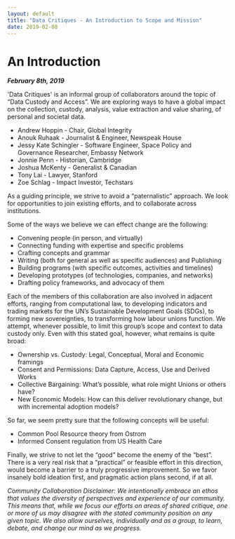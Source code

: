```yaml
---
layout: default
title: "Data Critiques - An Introduction to Scope and Mission"
date: 2019-02-08
---
```


# An Introduction
*__February 8th, 2019__*

'Data Critiques' is an informal group of collaborators around the topic of “Data Custody and Access”. We are exploring ways to have a global impact on the collection, custody, analysis, value extraction and value sharing, of personal and societal data.

* Andrew Hoppin - Chair, Global Integrity
* Anouk Ruhaak - Journalist & Engineer, Newspeak House
* Jessy Kate Schingler - Software Engineer, Space Policy and Governance Researcher, Embassy Network
* Jonnie Penn - Historian, Cambridge
* Joshua McKenty - Generalist & Canadian
* Tony Lai - Lawyer, Stanford
* Zoe Schlag - Impact Investor, Techstars


As a guiding principle, we strive to avoid a “paternalistic” approach. We look for opportunities to join existing efforts, and to collaborate across institutions. 


Some of the ways we believe we can effect change are the following:
* Convening people (in person, and virtually)
* Connecting funding with expertise and specific problems
* Crafting concepts and grammar
* Writing (both for general as well as specific audiences) and Publishing
* Building programs (with specific outcomes, activities and timelines)
* Developing prototypes (of technologies, companies, and networks)
* Drafting policy frameworks, and advocacy of them


Each of the members of this collaboration are also involved in adjacent efforts, ranging from computational law, to developing indicators and trading markets for the UN’s Sustainable Development Goals (SDGs), to forming new sovereignties, to transforming how labour unions function. We attempt, whenever possible, to limit this group’s scope and context to data custody only. Even with this stated goal, however, what remains is quite broad:


* Ownership vs. Custody: Legal, Conceptual, Moral and Economic framings
* Consent and Permissions: Data Capture, Access, Use and Derived Works
* Collective Bargaining: What’s possible, what role might Unions or others have?
* New Economic Models: How can this deliver revolutionary change, but with incremental adoption models?


So far, we seem pretty sure that the following concepts will be useful:
* Common Pool Resource theory from Ostrom
* Informed Consent regulation from US Health Care


Finally, we strive to not let the “good” become the enemy of the “best”. There is a very real risk that a “practical” or feasible effort in this direction, would become a barrier to a truly progressive improvement. So we favor insanely bold ideation first, and pragmatic action plans second, if at all.


*Community Collaboration Disclaimer: We intentionally embrace an ethos that values the diversity of perspectives and experience of our community. This means that, while we focus our efforts on areas of shared critique, one or more of us may disagree with the stated community position on any given topic. We also allow ourselves, individually and as a group, to learn, debate, and change our mind as we progress.*
